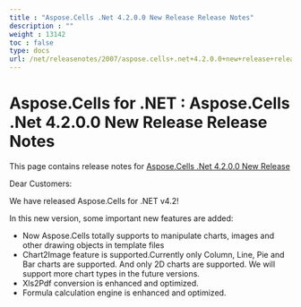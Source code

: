 ```yaml
---
title : "Aspose.Cells .Net 4.2.0.0 New Release Release Notes" 
description : "" 
weight : 13142 
toc : false
type: docs
url: /net/releasenotes/2007/aspose.cells+.net+4.2.0.0+new+release+release+notes/
---
```


# Aspose.Cells for .NET : Aspose.Cells .Net 4.2.0.0 New Release Release Notes


This page contains release notes for [Aspose.Cells .Net 4.2.0.0 New Release](http://www.aspose.com/downloads/cells/net/new-releases/aspose.cells-.net-4.2.0.0-new-release/)

Dear Customers:

We have released Aspose.Cells for .NET v4.2!

In this new version, some important new features are added:

*   Now Aspose.Cells totally supports to manipulate charts, images and other drawing objects in template files
*   Chart2Image feature is supported.Currently only Column, Line, Pie and Bar charts are supported. And only 2D charts are supported. We will support more chart types in the future versions.
*   Xls2Pdf conversion is enhanced and optimized.
*   Formula calculation engine is enhanced and optimized.

